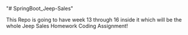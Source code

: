 "# SpringBoot_Jeep-Sales" 

This Repo is going to have week 13 through 16 inside it which will be the whole Jeep Sales Homework Coding Assignment! 